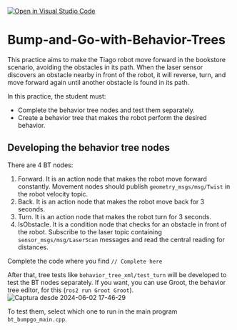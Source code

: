[![Open in Visual Studio Code](https://classroom.github.com/assets/open-in-vscode-718a45dd9cf7e7f842a935f5ebbe5719a5e09af4491e668f4dbf3b35d5cca122.svg)](https://classroom.github.com/online_ide?assignment_repo_id=15214225&assignment_repo_type=AssignmentRepo)
# Bump-and-Go-with-Behavior-Trees

This practice aims to make the Tiago robot move forward in the bookstore scenario, avoiding the obstacles in its path. When the laser sensor discovers an obstacle nearby in front of the robot, it will reverse, turn, and move forward again until another obstacle is found in its path.

In this practice, the student must:
* Complete the behavior tree nodes and test them separately.
* Create a behavior tree that makes the robot perform the desired behavior.

## Developing the behavior tree nodes

There are 4 BT nodes:
1. Forward. It is an action node that makes the robot move forward constantly. Movement nodes should publish `geometry_msgs/msg/Twist` in the robot velocity topic.
2. Back.  It is an action node that makes the robot move back for 3 seconds.
3. Turn.  It is an action node that makes the robot turn for 3 seconds.
4. IsObstacle. It is a condition node that checks for an obstacle in front of the robot. Subscribe to the laser topic containing `sensor_msgs/msg/LaserScan` messages and read the central reading for distances.

Complete the code where you find `// Complete here`

After that, tree tests like `behavior_tree_xml/test_turn` will be developed to test the BT nodes separately. If you want, you can use Groot, the behavior tree editor, for this (`ros2 run Groot Groot`). 
![Captura desde 2024-06-02 17-46-29](https://github.com/SIGSOFT-Summer-Winter-School/Bump-and-Go-with-Behavior-Trees/assets/3810011/bcbb613f-fb22-4383-86ab-bb3b18a4bb9e)

To test them, select which one to run in the main program `bt_bumpgo_main.cpp`.



